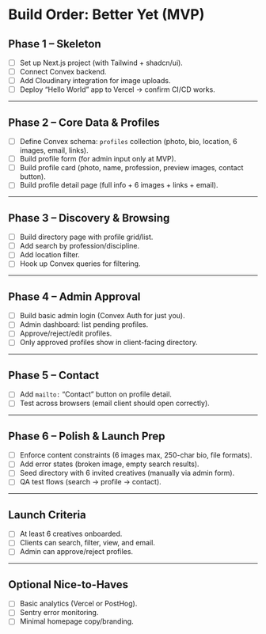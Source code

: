# Build Order: Better Yet (MVP)

## Phase 1 – Skeleton
- [ ] Set up Next.js project (with Tailwind + shadcn/ui).  
- [ ] Connect Convex backend.  
- [ ] Add Cloudinary integration for image uploads.  
- [ ] Deploy “Hello World” app to Vercel → confirm CI/CD works.  

---

## Phase 2 – Core Data & Profiles
- [ ] Define Convex schema: `profiles` collection (photo, bio, location, 6 images, email, links).  
- [ ] Build profile form (for admin input only at MVP).  
- [ ] Build profile card (photo, name, profession, preview images, contact button).  
- [ ] Build profile detail page (full info + 6 images + links + email).  

---

## Phase 3 – Discovery & Browsing
- [ ] Build directory page with profile grid/list.  
- [ ] Add search by profession/discipline.  
- [ ] Add location filter.  
- [ ] Hook up Convex queries for filtering.  

---

## Phase 4 – Admin Approval
- [ ] Build basic admin login (Convex Auth for just you).  
- [ ] Admin dashboard: list pending profiles.  
- [ ] Approve/reject/edit profiles.  
- [ ] Only approved profiles show in client-facing directory.  

---

## Phase 5 – Contact
- [ ] Add `mailto:` “Contact” button on profile detail.  
- [ ] Test across browsers (email client should open correctly).  

---

## Phase 6 – Polish & Launch Prep
- [ ] Enforce content constraints (6 images max, 250-char bio, file formats).  
- [ ] Add error states (broken image, empty search results).  
- [ ] Seed directory with 6 invited creatives (manually via admin form).  
- [ ] QA test flows (search → profile → contact).  

---

## Launch Criteria
- [ ] At least 6 creatives onboarded.  
- [ ] Clients can search, filter, view, and email.  
- [ ] Admin can approve/reject profiles.  

---

## Optional Nice-to-Haves
- [ ] Basic analytics (Vercel or PostHog).  
- [ ] Sentry error monitoring.  
- [ ] Minimal homepage copy/branding.  

